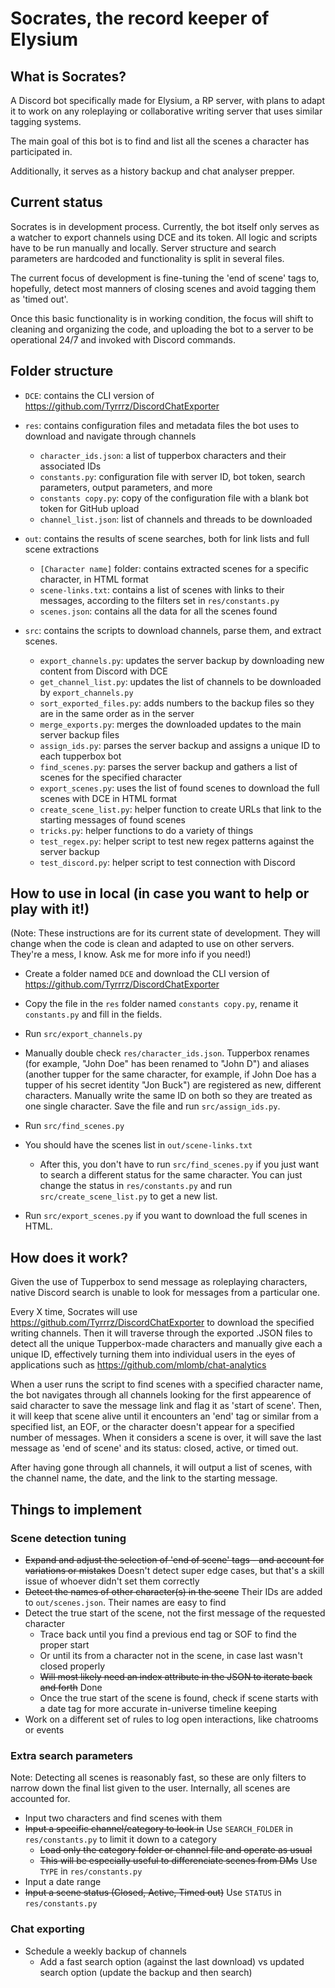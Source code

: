 # Socrates, the record keeper of Elysium

## What is Socrates?

A Discord bot specifically made for Elysium, a RP server, with plans to adapt it to work on any roleplaying or collaborative writing server that uses similar tagging systems.

The main goal of this bot is to find and list all the scenes a character has participated in. 

Additionally, it serves as a history backup and chat analyser prepper.

## Current status

Socrates is in development process. Currently, the bot itself only serves as a watcher to export channels using DCE and its token. All logic and scripts have to be run manually and locally. Server structure and search parameters are hardcoded and functionality is split in several files.

The current focus of development is fine-tuning the 'end of scene' tags to, hopefully, detect most manners of closing scenes and avoid tagging them as 'timed out'.

Once this basic functionality is in working condition, the focus will shift to cleaning and organizing the code, and uploading the bot to a server to be operational 24/7 
 and invoked with Discord commands.


 ## Folder structure

- `DCE`: contains the CLI version of https://github.com/Tyrrrz/DiscordChatExporter

- `res`: contains configuration files and metadata files the bot uses to download and navigate through channels
  - `character_ids.json`: a list of tupperbox characters and their associated IDs
  - `constants.py`: configuration file with server ID, bot token, search parameters, output parameters, and more
  - `constants copy.py`: copy of the configuration file with a blank bot token for GitHub upload
  - `channel_list.json`: list of channels and threads to be downloaded

- `out`: contains the results of scene searches, both for link lists and full scene extractions
  - `[Character name]` folder: contains extracted scenes for a specific character, in HTML format
  - `scene-links.txt`: contains a list of scenes with links to their messages, according to the filters set in `res/constants.py`
  - `scenes.json`: contains all the data for all the scenes found

- `src`: contains the scripts to download channels, parse them, and extract scenes. 
  - `export_channels.py`: updates the server backup by downloading new content from Discord with DCE
  - `get_channel_list.py`: updates the list of channels to be downloaded by `export_channels.py`
  - `sort_exported_files.py`: adds numbers to the backup files so they are in the same order as in the server
  - `merge_exports.py`: merges the downloaded updates to the main server backup files
  - `assign_ids.py`: parses the server backup and assigns a unique ID to each tupperbox bot
  - `find_scenes.py`: parses the server backup and gathers a list of scenes for the specified character
  - `export_scenes.py`: uses the list of found scenes to download the full scenes with DCE in HTML format
  - `create_scene_list.py`: helper function to create URLs that link to the starting messages of found scenes
  - `tricks.py`: helper functions to do a variety of things
  - `test_regex.py`: helper script to test new regex patterns against the server backup
  - `test_discord.py`: helper script to test connection with Discord


## How to use in local (in case you want to help or play with it!)

(Note: These instructions are for its current state of development. They will change when the code is clean and adapted to use on other servers. They're a mess, I know. Ask me for more info if you need!)

- Create a folder named `DCE` and download the CLI version of https://github.com/Tyrrrz/DiscordChatExporter

- Copy the file in the `res` folder named `constants copy.py`, rename it `constants.py` and fill in the fields.

- Run `src/export_channels.py`

- Manually double check `res/character_ids.json`. Tupperbox renames (for example, "John Doe" has been renamed to "John D") and aliases (another tupper for the same character, for example, if John Doe has a tupper of his secret identity "Jon Buck") are registered as new, different characters. Manually write the same ID on both so they are treated as one single character. Save the file and run `src/assign_ids.py`.

- Run `src/find_scenes.py`

- You should have the scenes list in `out/scene-links.txt`
  - After this, you don't have to run `src/find_scenes.py` if you just want to search a different status for the same character. You can just change the status in `res/constants.py` and run `src/create_scene_list.py` to get a new list.

- Run `src/export_scenes.py` if you want to download the full scenes in HTML.

## How does it work?

Given the use of Tupperbox to send message as roleplaying characters, native Discord search is unable to look for messages from a particular one.

Every X time, Socrates will use https://github.com/Tyrrrz/DiscordChatExporter to download the specified writing channels. Then it will traverse through the exported .JSON files to detect all the unique Tupperbox-made characters and manually give each a unique ID, effectively turning them into individual users in the eyes of applications such as https://github.com/mlomb/chat-analytics

When a user runs the script to find scenes with a specified character name, the bot navigates through all channels looking for the first appearence of said character to save the message link and flag it as 'start of scene'.
Then, it will keep that scene alive until it encounters an 'end' tag or similar from a specified list, an EOF, or the character doesn't appear for a specified number of messages. When it considers a scene is over, it will save the last message as 'end of scene' and its status: closed, active, or timed out.

After having gone through all channels, it will output a list of scenes, with the channel name, the date, and the link to the starting message.

## Things to implement

### Scene detection tuning
- ~~Expand and adjust the selection of 'end of scene' tags - and account for variations or mistakes~~ Doesn't detect super edge cases, but that's a skill issue of whoever didn't set them correctly
- ~~Detect the names of other character(s) in the scene~~ Their IDs are added to `out/scenes.json`. Their names are easy to find
- Detect the true start of the scene, not the first message of the requested character
  - Trace back until you find a previous end tag or SOF to find the proper start
  - Or until its from a character not in the scene, in case last wasn't closed properly
  - ~~Will most likely need an index attribute in the JSON to iterate back and forth~~ Done
  - Once the true start of the scene is found, check if scene starts with a date tag for more accurate in-universe timeline keeping
- Work on a different set of rules to log open interactions, like chatrooms or events

### Extra search parameters
Note: Detecting all scenes is reasonably fast, so these are only filters to narrow down the final list given to the user. Internally, all scenes are accounted for.
- Input two characters and find scenes with them
- ~~Input a specific channel/category to look in~~ Use `SEARCH_FOLDER` in `res/constants.py` to limit it down to a category
  - ~~Load only the category folder or channel file and operate as usual~~
  - ~~This will be especially useful to differenciate scenes from DMs~~ Use `TYPE` in `res/constants.py`
- Input a date range
- ~~Input a scene status (Closed, Active, Timed out)~~ Use `STATUS` in `res/constants.py`

### Chat exporting
- Schedule a weekly backup of channels
  - Add a fast search option (against the last download) vs updated search option (update the backup and then search)

